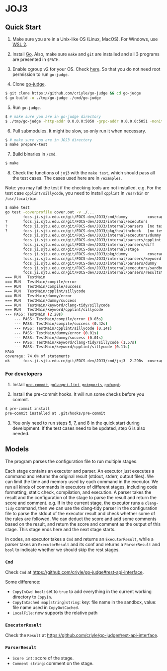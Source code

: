 # JOJ3

## Quick Start

1. Make sure you are in a Unix-like OS (Linux, MacOS). For Windows, use [WSL 2](https://learn.microsoft.com/en-us/windows/wsl/install).

2. Install [Go](https://go.dev/doc/install). Also, make sure `make` and `git` are installed and all 3 programs are presented in `$PATH`.

3. Enable cgroup v2 for your OS. Check [here](https://stackoverflow.com/a/73376219/13724598). So that you do not need root permission to run `go-judge`.

4. Clone [go-judge](https://github.com/criyle/go-judge).
```bash
$ git clone https://github.com/criyle/go-judge && cd go-judge
$ go build -o ./tmp/go-judge ./cmd/go-judge
```

5. Run `go-judge`.
```bash
$ # make sure you are in go-judge directory
$ ./tmp/go-judge -http-addr 0.0.0.0:5050 -grpc-addr 0.0.0.0:5051 -monitor-addr 0.0.0.0:5052 -enable-grpc -enable-debug -enable-metrics
```

6. Pull submodules. It might be slow, so only run it when necessary.

```bash
$ # make sure you are in JOJ3 directory
$ make prepare-test
```

7. Build binaries in `/cmd`.

```bash
$ make
```

8. Check the functions of `joj3` with the `make test`, which should pass all the test cases. The cases used here are in `/examples`.

Note: you may fail the test if the checking tools are not installed. e.g. For the test case `cpplint/sillycode`, you need to install `cpplint` in `/usr/bin` or `/usr/local/bin`.

```bash
$ make test
go test -coverprofile cover.out -v ./...
        focs.ji.sjtu.edu.cn/git/FOCS-dev/JOJ3/cmd/dummy         coverage: 0.0% of statements
?       focs.ji.sjtu.edu.cn/git/FOCS-dev/JOJ3/internal/executors        [no test files]
?       focs.ji.sjtu.edu.cn/git/FOCS-dev/JOJ3/internal/parsers  [no test files]
?       focs.ji.sjtu.edu.cn/git/FOCS-dev/JOJ3/pkg/healthcheck   [no test files]
        focs.ji.sjtu.edu.cn/git/FOCS-dev/JOJ3/internal/executors/dummy          coverage: 0.0% of statements
        focs.ji.sjtu.edu.cn/git/FOCS-dev/JOJ3/internal/parsers/cpplint          coverage: 0.0% of statements
        focs.ji.sjtu.edu.cn/git/FOCS-dev/JOJ3/internal/parsers/diff             coverage: 0.0% of statements
        focs.ji.sjtu.edu.cn/git/FOCS-dev/JOJ3/internal/stage            coverage: 0.0% of statements
        focs.ji.sjtu.edu.cn/git/FOCS-dev/JOJ3/pkg/dummy         coverage: 0.0% of statements
        focs.ji.sjtu.edu.cn/git/FOCS-dev/JOJ3/internal/parsers/keyword          coverage: 0.0% of statements
        focs.ji.sjtu.edu.cn/git/FOCS-dev/JOJ3/internal/parsers/dummy            coverage: 0.0% of statements
        focs.ji.sjtu.edu.cn/git/FOCS-dev/JOJ3/internal/executors/sandbox                coverage: 0.0% of statements
        focs.ji.sjtu.edu.cn/git/FOCS-dev/JOJ3/internal/parsers/resultstatus             coverage: 0.0% of statements
=== RUN   TestMain
=== RUN   TestMain/compile/error
=== RUN   TestMain/compile/success
=== RUN   TestMain/cpplint/sillycode
=== RUN   TestMain/dummy/error
=== RUN   TestMain/dummy/success
=== RUN   TestMain/keyword/clang-tidy/sillycode
=== RUN   TestMain/keyword/cpplint/sillycode
--- PASS: TestMain (2.28s)
    --- PASS: TestMain/compile/error (0.03s)
    --- PASS: TestMain/compile/success (0.42s)
    --- PASS: TestMain/cpplint/sillycode (0.14s)
    --- PASS: TestMain/dummy/error (0.01s)
    --- PASS: TestMain/dummy/success (0.01s)
    --- PASS: TestMain/keyword/clang-tidy/sillycode (1.57s)
    --- PASS: TestMain/keyword/cpplint/sillycode (0.11s)
PASS
coverage: 74.0% of statements
ok      focs.ji.sjtu.edu.cn/git/FOCS-dev/JOJ3/cmd/joj3  2.290s  coverage: 74.0% of statements
```

### For developers

1. Install [`pre-commit`](https://pre-commit.com/), [`golangci-lint`](https://golangci-lint.run), [`goimports`](https://golang.org/x/tools/cmd/goimports), [`gofumpt`](https://github.com/mvdan/gofumpt).

2. Install the pre-commit hooks. It will run some checks before you commit.
```bash
$ pre-commit install
pre-commit installed at .git/hooks/pre-commit
```

3. You only need to run steps 5, 7, and 8 in the quick start during development. If the test cases need to be updated, step 6 is also needed.

## Models

The program parses the configuration file to run multiple stages.

Each stage contains an executor and parser. An executor just executes a command and returns the original result (stdout, stderr, output files). We can limit the time and memory used by each command in the executor. We run all kinds of commands in executors of different stages, including code formatting, static check, compilation, and execution. A parser takes the result and the configuration of the stage to parse the result and return the score and comment. e.g. If in the current stage, the executor runs a `clang-tidy` command, then we can use the clang-tidy parser in the configuration file to parse the stdout of the executor result and check whether some of the rules are followed. We can deduct the score and add some comments based on the result, and return the score and comment as the output of this stage. This stage ends here and the next stage starts.

In codes, an executor takes a `Cmd` and returns an `ExecutorResult`, while a parser takes an `ExecutorResult` and its conf and returns a `ParserResult` and `bool` to indicate whether we should skip the rest stages.

### `Cmd`

Check `Cmd` at <https://github.com/criyle/go-judge#rest-api-interface>.

Some difference:

-   `CopyInCwd bool`: set to `true` to add everything in the current working directory to `CopyIn`.
-   `CopyInCached map[string]string`: key: file name in the sandbox, value: file name used in `CopyOutCached`.
-   `LocalFile`: now supports the relative path

### `ExecutorResult`

Check the `Result` at <https://github.com/criyle/go-judge#rest-api-interface>.

### `ParserResult`

-   `Score int`: score of the stage.
-   `Comment string`: comment on the stage.

